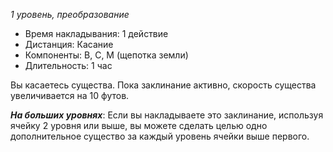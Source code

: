 *1 уровень, преобразование*

- Время накладывания: 1 действие
- Дистанция: Касание
- Компоненты: В, С, М (щепотка земли)
- Длительность: 1 час

Вы касаетесь существа. Пока заклинание активно, скорость существа увеличивается на 10 футов. 

***На больших уровнях***: Если вы накладываете это заклинание, используя ячейку 2 уровня или выше, вы можете сделать целью одно дополнительное существо за каждый уровень ячейки выше первого.